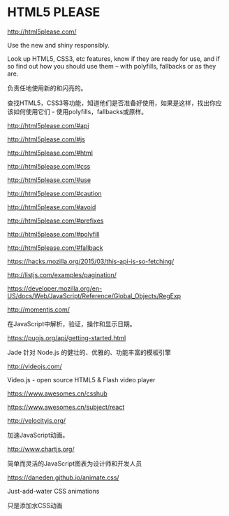# HTML5 PLEASE



http://html5please.com/



Use the new and shiny responsibly.

Look up HTML5, CSS3, etc features, know if they are ready for use, and if so find out how you should use them – with polyfills, fallbacks or as they are. 



负责任地使用新的和闪亮的。 

查找HTML5，CSS3等功能，知道他们是否准备好使用，如果是这样，找出你应该如何使用它们 - 使用polyfills，fallbacks或原样。





http://html5please.com/#api

http://html5please.com/#js


http://html5please.com/#html

http://html5please.com/#css



http://html5please.com/#use

http://html5please.com/#caution

http://html5please.com/#avoid




http://html5please.com/#prefixes

http://html5please.com/#polyfill

http://html5please.com/#fallback







https://hacks.mozilla.org/2015/03/this-api-is-so-fetching/





http://listjs.com/examples/pagination/



https://developer.mozilla.org/en-US/docs/Web/JavaScript/Reference/Global_Objects/RegExp






http://momentjs.com/


在JavaScript中解析，验证，操作和显示日期。



https://pugjs.org/api/getting-started.html

Jade
针对 Node.js 的健壮的、优雅的、功能丰富的模板引擎


http://videojs.com/

Video.js - open source HTML5 & Flash video player 


https://www.awesomes.cn/csshub

https://www.awesomes.cn/subject/react


http://velocityjs.org/


加速JavaScript动画。


http://www.chartjs.org/

简单而灵活的JavaScript图表为设计师和开发人员


https://daneden.github.io/animate.css/

Just-add-water CSS animations

只是添加水CSS动画







